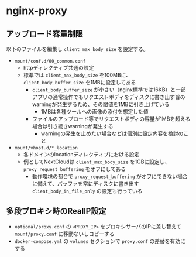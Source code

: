 # nginx-proxy

## アップロード容量制限

以下のファイルを編集し `client_max_body_size` を設定する。

- `mount/conf.d/00_common.conf`
    - httpディレクティブ共通の設定
    - 標準では `client_max_body_size` を100MBに、 `client_body_buffer_size` を1MBに設定してある
        - `client_body_buffer_size` が小さい（nginx標準では16KB）と一部アプリの通常操作でもリクエストボディをディスクに書き出す旨のwarningが発生するため、その閾値を1MBに引き上げている
            - 1MBは各種ツールへの画像の添付を想定した値
        - ファイルのアップロード等でリクエストボディの容量が1MBを超える場合は引き続きwarningが発生する
            - warningの発生を止めたい場合などは個別に設定内容を検討のこと
- `mount/vhost.d/*_location`
    - 各ドメインのlocationディレクティブにおける設定
    - 例としてNextCloudは `client_max_body_size` を1GBに設定し、 `proxy_request_buffering` をオフにしてある
        - 動作環境の都合で `proxy_request_buffering` がオフにできない場合に備えて、バッファを常にディスクに書き出す `client_body_in_file_only` の設定も行っている

## 多段プロキシ時のRealIP設定

- `optional/proxy.conf` の `<PROXY_IP>` をプロキシサーバのIPに差し替えて `mount/proxy.conf` に移動ないしコピーする
- `docker-compose.yml` の `volumes` セクションで `proxy.conf` の差替を有効にする
